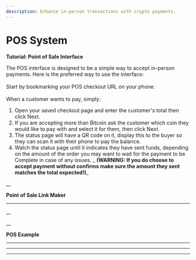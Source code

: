 ```yaml
---
description: Enhance in-person transactions with crypto payments.
---
```


# POS System

**Tutorial: Point of Sale Interface**

The POS interface is designed to be a simple way to accept in-person payments. Here is the preferred way to use the interface:\
\
Start by bookmarking your POS checkout URL on your phone. \
\
When a customer wants to pay, simply:

1. Open your saved checkout page and enter the customer's total then click Next.
2. If you are accepting more than Bitcoin ask the customer which coin they would like to pay with and select it for them, then click Next.
3. The status page will have a QR code on it, display this to the buyer so they can scan it with their phone to pay the balance.
4. Watch the status page until it indicates they have sent funds, depending on the amount of the order you may want to wait for the payment to be Complete in case of any issues. _ **(WARNING: If you do choose to accept payment without confirms make sure the amount they sent matches the total expected!)**_

__

**Point of Sale Link Maker**

****

__

__

**POS Example**

****

****

****
